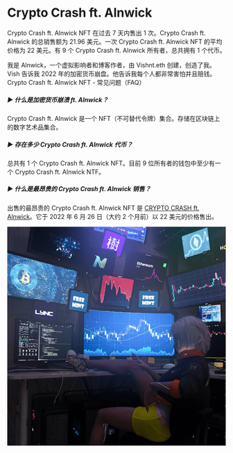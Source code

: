 # Crypto Crash ft. Alnwick

Crypto Crash ft. Alnwick NFT 在过去 7 天内售出 1 次。Crypto Crash ft. Alnwick 的总销售额为 21.96 美元。一次 Crypto Crash ft. Alnwick NFT 的平均价格为 22 美元。有 9 个 Crypto Crash ft. Alnwick 所有者，总共拥有 1 个代币。

我是 Alnwick，一个虚拟影响者和博客作者，由 Vishnt.eth 创建，创造了我。Vish 告诉我 2022 年的加密货币崩盘。他告诉我每个人都非常害怕并且赔钱。Crypto Crash ft. Alnwick NFT - 常见问题（FAQ）

##### ▶ 什么是加密货币崩溃 ft. Alnwick？

Crypto Crash ft. Alnwick 是一个 NFT（不可替代令牌）集合。存储在区块链上的数字艺术品集合。

##### ▶ 存在多少 Crypto Crash ft. Alnwick 代币？

总共有 1 个 Crypto Crash ft. Alnwick NFT。目前 9 位所有者的钱包中至少有一个 Crypto Crash ft. Alnwick NTF。

##### ▶ 什么是最昂贵的 Crypto Crash ft. Alnwick 销售？

出售的最昂贵的 Crypto Crash ft. Alnwick NFT 是 [CRYPTO CRASH ft. Alnwick](https://www.nft-stats.com/asset/0x8c921dc610dd314dda49c9a72d026adf240de8a5/1)。它于 2022 年 6 月 26 日（大约 2 个月前）以 22 美元的价格售出。

![unnamed](unnamed.png)
